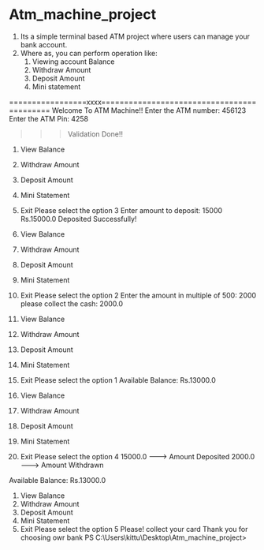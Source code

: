 # Atm_machine_project
1. Its a simple terminal based ATM project where users can manage your bank account.
2. Where as, you can perform operation like:
   1. Viewing account Balance
   2. Withdraw Amount
   3. Deposit Amount
   4. Mini statement
   
=================xxxx===========================================
Welcome To ATM Machine!! 
Enter the ATM number: 
456123
Enter the ATM Pin: 
4258
>>>Validation Done!!

 1. View Balance
 2. Withdraw Amount
 3. Deposit Amount
 4. Mini Statement
 5. Exit
Please select the option
3
Enter amount to deposit: 
15000
Rs.15000.0 Deposited Successfully!

 1. View Balance
 2. Withdraw Amount
 3. Deposit Amount
 4. Mini Statement
 5. Exit
Please select the option
2
Enter the amount in multiple of 500: 
2000
please collect the cash: 2000.0
 1. View Balance
 2. Withdraw Amount
 3. Deposit Amount
 4. Mini Statement
 5. Exit
Please select the option
1
Available Balance: Rs.13000.0

 1. View Balance
 2. Withdraw Amount
 3. Deposit Amount
 4. Mini Statement
 5. Exit
Please select the option
4
15000.0 ---> Amount Deposited
2000.0 ---> Amount Withdrawn

Available Balance: Rs.13000.0

 1. View Balance
 2. Withdraw Amount
 3. Deposit Amount
 4. Mini Statement
 5. Exit
Please select the option
5
Please! collect your card
Thank you for choosing owr bank
PS C:\Users\kittu\Desktop\Atm_machine_project> 

